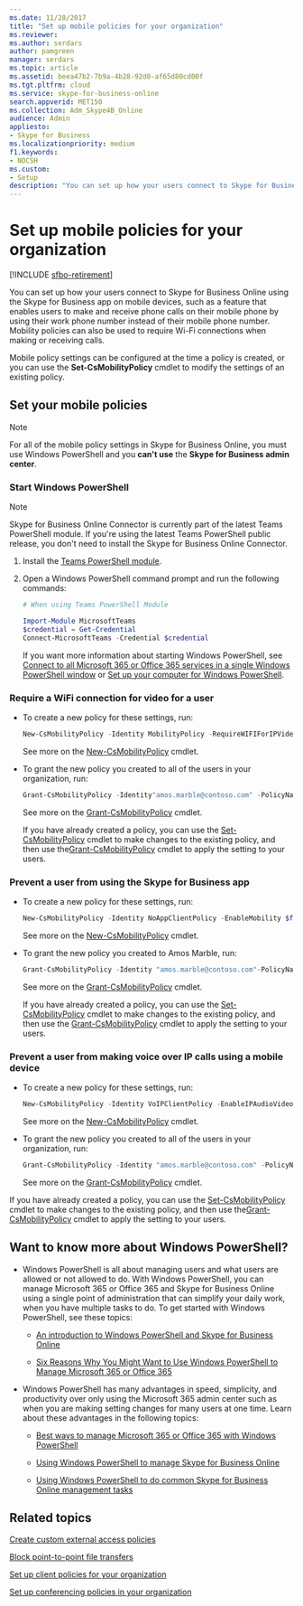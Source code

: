 ```yaml
---
ms.date: 11/28/2017
title: "Set up mobile policies for your organization"
ms.reviewer: 
ms.author: serdars
author: pamgreen
manager: serdars
ms.topic: article
ms.assetid: beea47b2-7b9a-4b28-92d0-af65d80cd00f
ms.tgt.pltfrm: cloud
ms.service: skype-for-business-online
search.appverid: MET150
ms.collection: Adm_Skype4B_Online
audience: Admin
appliesto:
- Skype for Business
ms.localizationpriority: medium
f1.keywords:
- NOCSH
ms.custom:
- Setup
description: "You can set up how your users connect to Skype for Business Online using the Skype for Business app on mobile devices."
---
```


# Set up mobile policies for your organization

[!INCLUDE [sfbo-retirement](../../Hub/includes/sfbo-retirement.md)]

You can set up how your users connect to Skype for Business Online using the Skype for Business app on mobile devices, such as a feature that enables users to make and receive phone calls on their mobile phone by using their work phone number instead of their mobile phone number. Mobility policies can also be used to require Wi-Fi connections when making or receiving calls.
  
Mobile policy settings can be configured at the time a policy is created, or you can use the **Set-CsMobilityPolicy** cmdlet to modify the settings of an existing policy.
  
## Set your mobile policies

> [!NOTE]
> For all of the mobile policy settings in Skype for Business Online, you must use Windows PowerShell and you **can't use** the **Skype for Business admin center**. 
  
### Start Windows PowerShell

> [!NOTE]
> Skype for Business Online Connector is currently part of the latest Teams PowerShell module. If you're using the latest Teams PowerShell public release, you don't need to install the Skype for Business Online Connector.
1. Install the [Teams PowerShell module](/microsoftteams/teams-powershell-install).
    
2. Open a Windows PowerShell command prompt and run the following commands: 

   ```powershell
   # When using Teams PowerShell Module

   Import-Module MicrosoftTeams
   $credential = Get-Credential
   Connect-MicrosoftTeams -Credential $credential
   ```
   If you want more information about starting Windows PowerShell, see [Connect to all Microsoft 365 or Office 365 services in a single Windows PowerShell window](/microsoft-365/enterprise/connect-to-all-microsoft-365-services-in-a-single-windows-powershell-window) or [Set up your computer for Windows PowerShell](../set-up-your-computer-for-windows-powershell/set-up-your-computer-for-windows-powershell.md).
   
### Require a WiFi connection for video for a user

- To create a new policy for these settings, run:
   
   ```powershell
   New-CsMobilityPolicy -Identity MobilityPolicy -RequireWIFIForIPVideo $true
   ```
   See more on the [New-CsMobilityPolicy](/powershell/module/skype/New-CsMobilityPolicy) cmdlet.
    
- To grant the new policy you created to all of the users in your organization, run:
   
   ```powershell
   Grant-CsMobilityPolicy -Identity"amos.marble@contoso.com" -PolicyName MobilityPolicy
   ```
   See more on the [Grant-CsMobilityPolicy](/powershell/module/skype/Grant-CsMobilityPolicy) cmdlet.
    
  If you have already created a policy, you can use the [Set-CsMobilityPolicy](/powershell/module/skype/Set-CsMobilityPolicy) cmdlet to make changes to the existing policy, and then use the[Grant-CsMobilityPolicy](/powershell/module/skype/Grant-CsMobilityPolicy) cmdlet to apply the setting to your users.
  
### Prevent a user from using the Skype for Business app

- To create a new policy for these settings, run:
  ```PowerShell
  New-CsMobilityPolicy -Identity NoAppClientPolicy -EnableMobility $false 
  ```
  See more on the [New-CsMobilityPolicy](/powershell/module/skype/New-CsMobilityPolicy) cmdlet.
    
- To grant the new policy you created to Amos Marble, run:  
   
   ```powershell
   Grant-CsMobilityPolicy -Identity "amos.marble@contoso.com"-PolicyName NoAppClientPolicy
   ```
   See more on the [Grant-CsMobilityPolicy](/powershell/module/skype/Grant-CsMobilityPolicy) cmdlet.
    
  If you have already created a policy, you can use the [Set-CsMobilityPolicy](/powershell/module/skype/Set-CsMobilityPolicy) cmdlet to make changes to the existing policy, and then use the [Grant-CsMobilityPolicy](/powershell/module/skype/Grant-CsMobilityPolicy) cmdlet to apply the setting to your users.
  
### Prevent a user from making voice over IP calls using a mobile device

- To create a new policy for these settings, run:
   
   ```powershell
   New-CsMobilityPolicy -Identity VoIPClientPolicy -EnableIPAudioVideo  $false
   ```
   See more on the [New-CsMobilityPolicy](/powershell/module/skype/New-CsMobilityPolicy) cmdlet.
    
- To grant the new policy you created to all of the users in your organization, run:
   
   ```powershell
   Grant-CsMobilityPolicy -Identity "amos.marble@contoso.com" -PolicyName VoIPClientPolicy
   ```

  See more on the [Grant-CsMobilityPolicy](/powershell/module/skype/Grant-CsMobilityPolicy) cmdlet.
    
If you have already created a policy, you can use the [Set-CsMobilityPolicy](/powershell/module/skype/Set-CsMobilityPolicy) cmdlet to make changes to the existing policy, and then use the[Grant-CsMobilityPolicy](/powershell/module/skype/Grant-CsMobilityPolicy) cmdlet to apply the setting to your users.
  
## Want to know more about Windows PowerShell?

- Windows PowerShell is all about managing users and what users are allowed or not allowed to do. With Windows PowerShell, you can manage Microsoft 365 or Office 365 and Skype for Business Online using a single point of administration that can simplify your daily work, when you have multiple tasks to do. To get started with Windows PowerShell, see these topics:
    
  - [An introduction to Windows PowerShell and Skype for Business Online](../set-up-your-computer-for-windows-powershell/set-up-your-computer-for-windows-powershell.md)
    
  - [Six Reasons Why You Might Want to Use Windows PowerShell to Manage Microsoft 365 or Office 365](/microsoft-365/enterprise/why-you-need-to-use-microsoft-365-powershell)
    
- Windows PowerShell has many advantages in speed, simplicity, and productivity over only using the Microsoft 365 admin center such as when you are making setting changes for many users at one time. Learn about these advantages in the following topics:
    
  - [Best ways to manage Microsoft 365 or Office 365 with Windows PowerShell](/previous-versions//dn568025(v=technet.10))
    
  - [Using Windows PowerShell to manage Skype for Business Online](../set-up-your-computer-for-windows-powershell/set-up-your-computer-for-windows-powershell.md)
    
  - [Using Windows PowerShell to do common Skype for Business Online management tasks](../set-up-your-computer-for-windows-powershell/set-up-your-computer-for-windows-powershell.md)
    
## Related topics
[Create custom external access policies](create-custom-external-access-policies.md)

[Block point-to-point file transfers](block-point-to-point-file-transfers.md)

[Set up client policies for your organization](set-up-client-policies-for-your-organization.md)

[Set up conferencing policies in your organization](set-up-conferencing-policies-for-your-organization.md)

  

